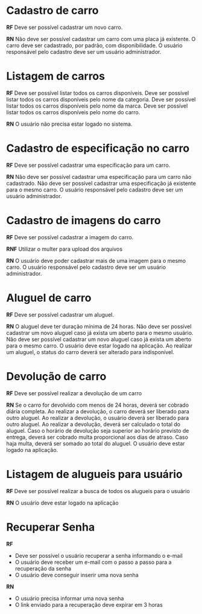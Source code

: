 # Cadastro de carro

**RF**
Deve ser possível cadastrar um novo carro.

**RN**
Não deve ser possível cadastrar um carro com uma placa já existente.
O carro deve ser cadastrado, por padrão, com disponibilidade.
O usuário responsável pelo cadastro deve ser um usuário administrador.

# Listagem de carros

**RF**
Deve ser possível listar todos os carros disponíveis.
Deve ser possível listar todos os carros disponíveis pelo nome da categoria.
Deve ser possível listar todos os carros disponíveis pelo nome da marca.
Deve ser possível listar todos os carros disponíveis pelo nome do carro.

**RN**
O usuário não precisa estar logado no sistema.

# Cadastro de especificação no carro

**RF**
Deve ser possível cadastrar uma especificação para um carro.

**RN**
Não deve ser possível cadastrar uma especificação para um carro não cadastrado.
Não deve ser possível cadastrar uma especificação já existente para o mesmo carro.
O usuário responsável pelo cadastro deve ser um usuário administrador.

# Cadastro de imagens do carro

**RF**
Deve ser possível cadastrar a imagem do carro.

**RNF**
Utilizar o multer para upload dos arquivos

**RN**
O usuário deve poder cadastrar mais de uma imagem para o mesmo carro.
O usuário responsável pelo cadastro deve ser um usuário administrador.

# Aluguel de carro

**RF**
Deve ser possível cadastrar um aluguel.

**RN**
O aluguel deve ter duração mínima de 24 horas.
Não deve ser possível cadastrar um novo aluguel caso já exista um aberto para o mesmo usuário.
Não deve ser possível cadastrar um novo aluguel caso já exista um aberto para o mesmo carro.
O usuário deve estar logado na aplicação.
Ao realizar um aluguel, o status do carro deverá ser alterado para indisponível.

# Devolução de carro

**RF**
Deve ser possível realizar a devolução de um carro

**RN**
Se o carro for devolvido com menos de 24 horas, deverá ser cobrado diária completa.
Ao realizar a devolução, o carro deverá ser liberado para outro aluguel.
Ao realizar a devolução, o usuário deverá ser liberado para outro aluguel.
Ao realizar a devolução, deverá ser calculado o total do aluguel.
Caso o horário de devolução seja superior ao horário previsto de entrega, deverá ser cobrado multa proporcional aos dias de atraso.
Caso haja multa, deverá ser somado ao total do aluguel.
O usuário deve estar logado na aplicação.

# Listagem de alugueis para usuário

**RF**
Deve ser possível realizar a busca de todos os alugueis para o usuário

**RN**
O usuário deve estar logado na aplicação

# Recuperar Senha

**RF**

- Deve ser possível o usuário recuperar a senha informando o e-mail
- O usuário deve receber um e-mail com o passo a passo para a recuperação da senha
- O usuário deve conseguir inserir uma nova senha

**RN**

- O usuário precisa informar uma nova senha
- O link enviado para a recuperação deve expirar em 3 horas
